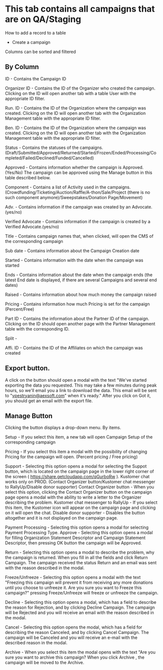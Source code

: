 # This tab contains all campaigns that are on QA/Staging
How to add a record to a table
- Create a campaign

 Columns can be sorted and filtered
## By Column

ID - Contains the Campaign ID 

Organizer ID - Contains the ID of the Organizer who created the campaign. Clicking on the ID will open another tab with a table User with the appropriate ID filter.

Run. ID - Contains the ID of the Organization where the campaign was created. Clicking on the ID will open another tab with the Organization Management table with the appropriate ID filter.

Ben. ID - Contains the ID of the Organization where the campaign was created. Clicking on the ID will open another tab with the Organization Management table with the appropriate ID filter.

Status - Contains the statuses of the campaigns. (Draft/Submitted/Approved/Returned/Started/Frozen/Ended/Processing/Completed/Failed/Declined/Funded/Cancelled)

Approved - Contains information whether the campaign is Approved. (Yes/No) The campaign can be approved using the Manage button in this table described below.

Component - Contains a list of Activity used in the campaigns. (Crowdfunding/Ticketing/Auction/Raffle/A-thon/Sale/Project (there is no such component anymore)/Sweepstakes/Donation Page/Movement)

Adv. - Contains information if the campaign was created by an Advocate. (yes/no)

Verified Advocate - Contains information if the campaign is created by a Verified Advocate.(yes/no)

Title - Contains campaign names that, when clicked, will open the CMS of the corresponding campaign

Sub date - Contains information about the Campaign Creation date

Started - Contains information with the date when the campaign was started

Ends - Contains information about the date when the campaign ends (the latest End date is displayed, if there are several Campaigns and several end dates)

Raised - Contains information about how much money the campaign raised

Pricing - Contains information how much Pricing is set for the campaign (Percent/Free)

Part ID - Contains the information about the Partner ID of the campaign. Clicking on the ID should open another page with the Partner Management table with the corresponding ID.

Split - 

Affi. ID - Contains the ID of the Affiliates on which the campaign was created

## Export button.
A click on the button should open a modal with the text 
"We've started exporting the data you requested. This may take a few minutes during peak hours, so we'll email you a link to download the data. This email will be sent to "vpestryanin@aexsoft.com" when it's ready."
After you click on Got it, you should get an email with the export file.

## Manage Button
Clicking the button displays a drop-down menu.
By items.

Setup - If you select this item, a new tab will open Campaign Setup of the corresponding campaign

Pricing - If you select this item a modal with the possibility of changing Pricing for the campaign will open. (Percent pricing / Free pricing)

Support - Selecting this option opens a modal for selecting the Suppot button, which is located on the campaign page in the lower right corner of the screen ( https://share.getcloudapp.com/qGurboRw ). Kustomer chat works only on PROD. (Contact Organizer button/Kustomer chat messenger to RallyUp/Disable donor supporter)
Contact Organizer button - When you select this option, clicking the Contact Organizer button on the campaign page opens a modal with the ability to write a letter to the Organizer describing the problem.
Kustomer chat messenger to RallyUp - If you select this item, the Kustomer icon will appear on the campaign page and clicking on it will open the chat.
Disable donor supporter - Disables the button altogether and it is not displayed on the campaign page.

Payment Processing - Selecting this option opens a modal for selecting Payment Processing Type.
Approve - Selecting this option opens a modal for filling Organization Statement Descriptor and Campaign Statement Descriptor, then pressing OK button the campaign will be Approved.

Return - Selecting this option opens a modal to describe the problem, why the campaign is returned. When you fill in all the fields and click Return Campaign. The campaign received the status Return and an email was sent with the reason described in the modal.

Freeze/Unfreeze - Selecting this option opens a modal with the text "Freezing this campaign will prevent it from receiving any more donations until you choose to unfreeze it. Are you sure you want to Freeze this campaign?" pressing Freeze/Unfreeze will freeze or unfreeze the campaign.

Decline - Selecting this option opens a modal, which has a field to describe the reason for Rejection, and by clicking Decline Campaign. The campaign will be Rejected and you will receive an email with the reason described in the modal.

Cancel - Selecting this option opens the modal, which has a field for describing the reason Canceled, and by clicking Cancel Campaign. The campaign will be Canceled and you will receive an e-mail with the described reason in the modal.

Archive - When you select this item the modal opens with the text "Are you sure you want to archive this campaign? When you click Archive , the campaign will be moved to the Archive. 



